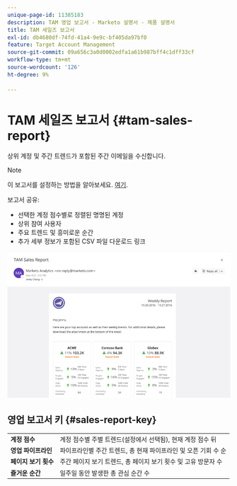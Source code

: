 ```yaml
---
unique-page-id: 11385183
description: TAM 영업 보고서 - Marketo 설명서 - 제품 설명서
title: TAM 세일즈 보고서
exl-id: db4680df-74fd-41a4-9e9c-bf405da97bf0
feature: Target Account Management
source-git-commit: 09a656c3a0d0002edfa1a61b987bff4c1dff33cf
workflow-type: tm+mt
source-wordcount: '126'
ht-degree: 9%

---
```


# TAM 세일즈 보고서 {#tam-sales-report}

상위 계정 및 주간 트렌드가 포함된 주간 이메일을 수신합니다.

>[!NOTE]
>
>이 보고서를 설정하는 방법을 알아보세요. [여기](/help/marketo/product-docs/target-account-management/measure/tam-report-setup.md).

보고서 공유:

* 선택한 계정 점수별로 정렬된 명명된 계정
* 상위 참여 사용자
* 주요 트렌드 및 흥미로운 순간
* 추가 세부 정보가 포함된 CSV 파일 다운로드 링크

![](assets/tam-sales-report-1.png)

## 영업 보고서 키 {#sales-report-key}

<table>
 <tbody>
  <tr>
   <td><strong><span class="uicontrol">계정 점수</span></strong></td>
   <td>
    <div>
      계정 점수별 주별 트렌드(설정에서 선택됨), 현재 계정 점수 뒤
    </div></td>
  </tr>
  <tr>
   <td><strong><span class="uicontrol">영업 파이프라인</span></strong></td>
   <td>
    <div>
      파이프라인별 주간 트렌드, 총 현재 파이프라인 및 오픈 기회 수 순
    </div></td>
  </tr>
  <tr>
   <td><strong><span class="uicontrol">페이지 보기 횟수</span></strong></td>
   <td>
    <div>
      주간 페이지 보기 트렌드, 총 페이지 보기 횟수 및 고유 방문자 수
    </div></td>
  </tr>
  <tr>
   <td><strong><span class="uicontrol">즐거운 순간</span></strong></td>
   <td>
    <div>
      일주일 동안 발생한 총 관심 순간 수
    </div></td>
  </tr>
 </tbody>
</table>
